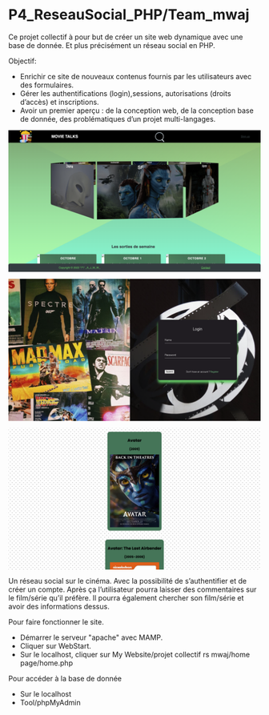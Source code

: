 # P4_ReseauSocial_PHP/Team_mwaj

Ce projet collectif à pour but de créer un site web dynamique avec une base de donnée. Et plus précisément un réseau social en PHP. 

Objectif:

- Enrichir ce site de nouveaux contenus fournis par les utilisateurs avec des formulaires.
- Gérer les authentifications (login),sessions, autorisations (droits d’accès) et inscriptions.
- Avoir un premier aperçu : de la conception web, de la conception base de donnée, des problématiques d’un projet multi-langages.

<p><img align="center" alt="" src="https://github.com/Alexluu13/P4_ReseauSocial-PHP-mwaj/blob/main/reseau_social1.png"/></p>
<p><img align="center" alt="" src="https://github.com/Alexluu13/P4_ReseauSocial-PHP-mwaj/blob/main/reseau_social2.png"/></p>
<p><img align="center" alt="" src="https://github.com/Alexluu13/P4_ReseauSocial-PHP-mwaj/blob/main/reseau_social3.png"/></p>


Un réseau social sur le cinéma. Avec la possibilité de s’authentifier et de créer un compte. Après ça l’utilisateur pourra laisser des commentaires sur le film/série qu’il préfère. Il pourra également chercher son film/série et avoir des informations dessus. 

Pour faire fonctionner le site.
- Démarrer le serveur "apache" avec MAMP.
- Cliquer sur WebStart.
- Sur le localhost, cliquer sur My Website/projet collectif rs mwaj/home page/home.php

Pour accéder à la base de donnée
- Sur le localhost
- Tool/phpMyAdmin


